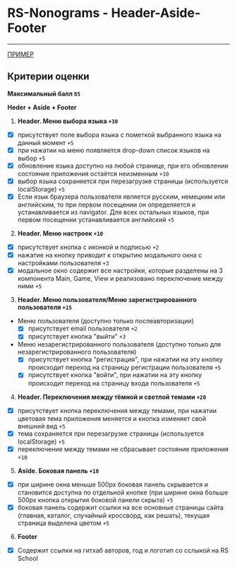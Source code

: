 # RS-Nonograms - Header-Aside-Footer

---

[ПРИМЕР](https://nlb-rs-nonogram.netlify.app/)

## Критерии оценки

**Максимальный балл `85`**

**Heder + Aside + Footer**

1. **Header. Меню выбора языка `+30`**

-   [x] присутствует поле выбора языка с пометкой выбранного языка на данный момент `+5`
-   [x] при нажатии на меню появляется drop-down список языков на выбор `+5`
-   [x] обновление языка доступно на любой странице, при его обновлении состояние приложения остаётся неизменным `+10`
-   [x] выбор языка сохраняется при перезагрузке страницы (используется localStorage) `+5`
-   [x] Если язык браузера пользователя является русским, немецким или английским, то при первом посещении он определяется и устанавливается из navigator. Для всех остальных языков, при первом посещении устанавливается английский `+5`

2. **Header. Меню настроек `+10`**

-   [x] присутствует кнопка с иконкой и подписью `+2`
-   [x] нажатие на кнопку приводит к открытию модального окна с настройками пользователя `+3`
-   [x] модальное окно содержит все настройки, которые разделены на 3 компонента Main, Game, View и реализовано переключение между ними `+5`

3. **Header. Меню пользователя/Меню зарегистрированного пользователя `+15`**

-   Меню пользователя (доступно только послеавторизации)
    -   [x] присутствует email пользователя `+2`
    -   [x] присутствует кнопка "выйти" `+3`
-   Меню незарегистрированного пользователя (доступно только для незарегистрированного пользователя)
    -   [x] присутствует кнопка "регистрация", при нажатии на эту кнопку происходит переход на страницу регистрации пользователя `+5`
    -   [x] присутствует кнопка "войти", при нажатии на эту кнопку происходит переход на страницу входа пользователя `+5`

4. **Header. Переключения между тёмной и светлой темами `+20`**

-   [x] присутствует кнопка переключения между темами, при нажатии цветовая тема приложения меняется и кнопка изменяет свой внешний вид `+5`
-   [x] тема сохраняется при перезагрузке страницы (используется localStorage) `+5`
-   [x] переключение между темами не сбрасывает состояние приложения `+10`

5. **Aside. Боковая панель `+10`**

-   [x] при ширине окна меньше 500px боковая панель скрывается и становится доступна по отдельной кнопке (при ширине
        окна больше 500px кнопка открытия боковой панели скрыта) `+5`
-   [x] боковая панель содержит ссылки на все основные страницы сайта (главная, каталог, случайный кроссворд, как решать), текущая страница выделена цветом `+5`

6. **Footer**

-   [x] Содержит ссылки на гитхаб авторов, год и логотип со сслыкой на RS School
